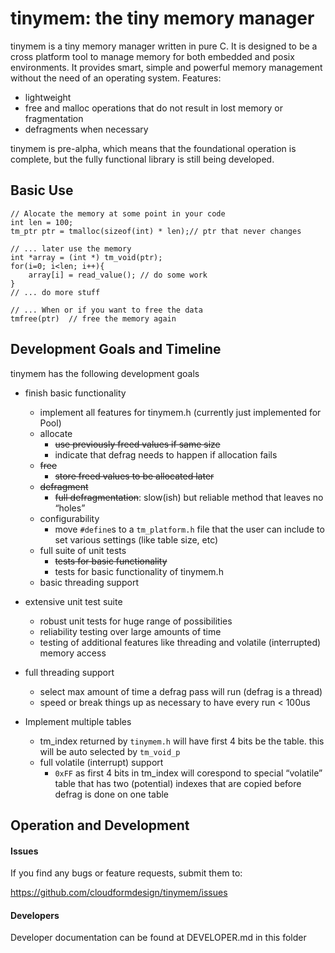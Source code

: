 # tinymem: the tiny memory manager

tinymem is a tiny memory manager written in pure C. It is designed to be a cross platform tool to manage memory for both embedded and posix environments. It provides smart, simple and powerful memory management without the need of an operating system.
Features:
- lightweight
- free and malloc operations that do not result in lost memory or fragmentation
- defragments when necessary

tinymem is pre-alpha, which means that the foundational operation is complete, but the fully functional library is still being developed.


## Basic Use
```
// Alocate the memory at some point in your code
int len = 100;
tm_ptr ptr = tmalloc(sizeof(int) * len);// ptr that never changes

// ... later use the memory
int *array = (int *) tm_void(ptr);
for(i=0; i<len; i++){
    array[i] = read_value(); // do some work
}
// ... do more stuff

// ... When or if you want to free the data
tmfree(ptr)  // free the memory again
```


## Development Goals and Timeline
tinymem has the following development goals
- finish basic functionality
    - implement all features for tinymem.h (currently just implemented for Pool)
    - allocate
        - ~~use previously freed values if same size~~
        - indicate that defrag needs to happen if allocation fails
    - ~~free~~
        - ~~store freed values to be allocated later~~
    - ~~defragment~~
        - ~~full defragmentation~~: slow(ish) but reliable method that leaves no “holes”
    - configurability
        - move `#define`s to a `tm_platform.h` file that the user can include to
            set various settings (like table size, etc)
    - full suite of unit tests
        - ~~tests for basic functionality~~
        - tests for basic functionality of tinymem.h
    - basic threading support 

- extensive unit test suite
    - robust unit tests for huge range of possibilities
    - reliability testing over large amounts of time
    - testing of additional features like threading and volatile (interrupted)
        memory access

- full threading support
    - select max amount of time a defrag pass will run (defrag is a thread)
    - speed or break things up as necessary to have every run < 100us

- Implement multiple tables
    - tm_index returned by `tinymem.h` will have first 4 bits be the table.
        this will be auto selected by `tm_void_p`
    - full volatile (interrupt) support
        - `0xFF` as first 4 bits in tm_index will corespond to special
            “volatile” table that has two (potential) indexes that are
            copied before defrag is done on one table
        

## Operation and Development

#### Issues
If you find any bugs or feature requests, submit them to: 

https://github.com/cloudformdesign/tinymem/issues

#### Developers

Developer documentation can be found at DEVELOPER.md in this folder

